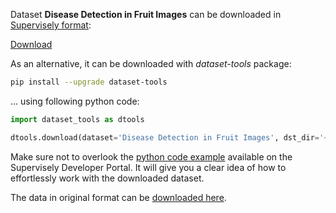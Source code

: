 Dataset **Disease Detection in Fruit Images** can be downloaded in [Supervisely format](https://developer.supervisely.com/api-references/supervisely-annotation-json-format):

 [Download](https://assets.supervisely.com/supervisely-supervisely-assets-public/teams_storage/3/v/qn/r5eyLYVUm5J2XStCNrXbPP87ySHRcr6BzaClkFh3qxYHrdxwYgh1R6PKtOcOfIkFJL89hEErG8eu2QiKHNJnJJZOzLprQvEs4IXj2vEYJ8gdXl4YAhLdBHhAxNbH.tar)

As an alternative, it can be downloaded with *dataset-tools* package:
``` bash
pip install --upgrade dataset-tools
```

... using following python code:
``` python
import dataset_tools as dtools

dtools.download(dataset='Disease Detection in Fruit Images', dst_dir='~/dataset-ninja/')
```
Make sure not to overlook the [python code example](https://developer.supervisely.com/getting-started/python-sdk-tutorials/iterate-over-a-local-project) available on the Supervisely Developer Portal. It will give you a clear idea of how to effortlessly work with the downloaded dataset.

The data in original format can be [downloaded here](https://github.com/QuIIL/Dataset-Region-Aggregated-Attention-CNN-for-Disease-Detection-in-Fruit-Images/archive/refs/heads/main.zip).
